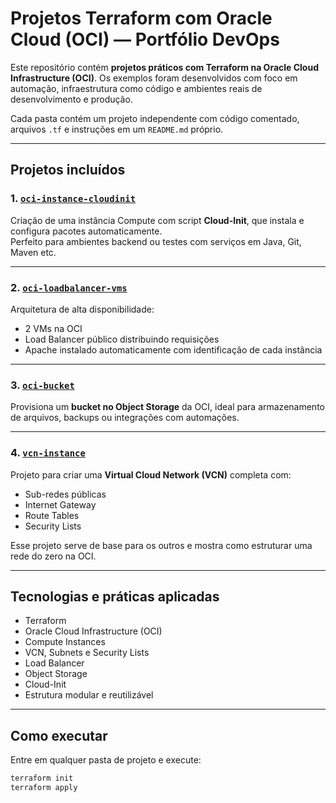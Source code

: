 # Projetos Terraform com Oracle Cloud (OCI) — Portfólio DevOps

Este repositório contém **projetos práticos com Terraform na Oracle Cloud Infrastructure (OCI)**. Os exemplos foram desenvolvidos com foco em automação, infraestrutura como código e ambientes reais de desenvolvimento e produção.

Cada pasta contém um projeto independente com código comentado, arquivos `.tf` e instruções em um `README.md` próprio.

---

## Projetos incluídos

###  1. [`oci-instance-cloudinit`](./oci-instance-cloudinit)
Criação de uma instância Compute com script **Cloud-Init**, que instala e configura pacotes automaticamente.  
Perfeito para ambientes backend ou testes com serviços em Java, Git, Maven etc.

---

### 2. [`oci-loadbalancer-vms`](./oci-loadbalancer-vms)
Arquitetura de alta disponibilidade:

- 2 VMs na OCI
- Load Balancer público distribuindo requisições
- Apache instalado automaticamente com identificação de cada instância

---

### 3. [`oci-bucket`](./oci-bucket)
Provisiona um **bucket no Object Storage** da OCI, ideal para armazenamento de arquivos, backups ou integrações com automações.

---

### 4. [`vcn-instance`](./vcn-instance)
Projeto para criar uma **Virtual Cloud Network (VCN)** completa com:

- Sub-redes públicas
- Internet Gateway
- Route Tables
- Security Lists

Esse projeto serve de base para os outros e mostra como estruturar uma rede do zero na OCI.

---

## Tecnologias e práticas aplicadas

- Terraform
- Oracle Cloud Infrastructure (OCI)
- Compute Instances
- VCN, Subnets e Security Lists
- Load Balancer
- Object Storage
- Cloud-Init
- Estrutura modular e reutilizável

---

## Como executar

Entre em qualquer pasta de projeto e execute:

```bash
terraform init
terraform apply

